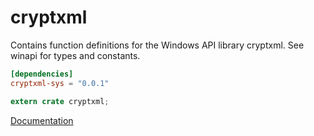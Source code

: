 # cryptxml #
Contains function definitions for the Windows API library cryptxml. See winapi for types and constants.

```toml
[dependencies]
cryptxml-sys = "0.0.1"
```

```rust
extern crate cryptxml;
```

[Documentation](https://retep998.github.io/doc/winapi/cryptxml/)
